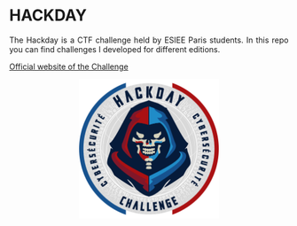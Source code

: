 # HACKDAY
<p align="justify">The Hackday is a CTF challenge held by ESIEE Paris students. In this repo you can find challenges I developed for different editions.</p>
<a href="https://hackday.fr/en/the-challenge/">Official website of the Challenge</a>

<p></p>
<p align="center"><img src="HackDay.png" style="width:50%"></p>
